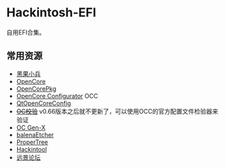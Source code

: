 # Hackintosh-EFI

自用EFI合集。

## 常用资源

- [黑果小兵](https://blog.daliansky.net/)
- [OpenCore](https://dortania.github.io/OpenCore-Install-Guide/prerequisites.html)
- [OpenCorePkg](https://github.com/acidanthera/OpenCorePkg)
- [OpenCore Configurator](https://mackie100projects.altervista.org/) OCC
- [QtOpenCoreConfig](https://github.com/ic005k/QtOpenCoreConfig)
- ~~[OC校验](https://opencore.slowgeek.com/)~~ v0.66版本之后就不更新了，可以使用OCC的官方配置文件检验器来验证
- [OC Gen-X](https://github.com/Pavo-IM/OC-Gen-X)
- [balenaEtcher](https://www.balena.io/etcher/)
- [ProperTree](https://github.com/corpnewt/ProperTree)
- [Hackintool](https://github.com/headkaze/Hackintool)
- [远景论坛](http://bbs.pcbeta.com/)
